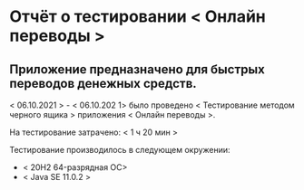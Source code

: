 # Отчёт о тестировании < Онлайн переводы >

## Приложение предназначено для быстрых переводов денежных средств.

< 06.10.2021 > - < 06.10.202 1> было проведено < Тестирование методом черного ящика > приложения < Онлайн переводы >.

На тестирование затрачено: < 1 ч 20 мин >

Тестирование производилось в следующем окружении:
* < 20H2 64-разрядная ОС>
* < Java SE 11.0.2 >